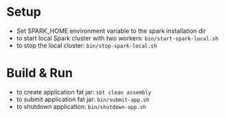 
# Setup

- Set SPARK_HOME environment variable to the spark installation dir
- to start local Spark cluster with two workers: `bin/start-spark-local.sh`
- to stop the local cluster: `bin/stop-spark-local.sh`

# Build & Run
- to create application fat jar: `sbt clean assembly`
- to submit application fat jar: `bin/submit-app.sh`
- to shutdown application: `bin/shutdown-app.sh`
